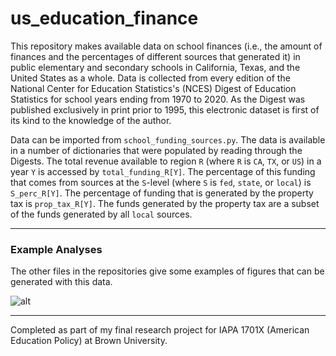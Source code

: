 # us_education_finance

This repository makes available data on school finances (i.e., the amount of finances and the percentages of different sources that generated it) in public elementary and secondary schools in California, Texas, and the United States as a whole. Data is collected from every edition of the National Center for Education Statistics's (NCES) Digest of Education Statistics for school years ending from 1970 to 2020. As the Digest was published exclusively in print prior to 1995, this electronic dataset is first of its kind to the knowledge of the author.

Data can be imported from `school_funding_sources.py`. The data is available in a number of dictionaries that were populated by reading through the Digests. The total revenue available to region `R` (where `R` is `CA`, `TX`, or `US`) in a year `Y` is accessed by `total_funding_R[Y]`. The percentage of this funding that comes from sources at the `S`-level (where `S` is `fed`, `state`, or `local`) is `S_perc_R[Y]`. The percentage of funding that is generated by the property tax is `prop_tax_R[Y]`. The funds generated by the property tax are a subset of the funds generated by all `local` sources.

---

### Example Analyses

The other files in the repositories give some examples of figures that can be generated with this data.

![alt](images/fig1)

---

Completed as part of my final research project for IAPA 1701X (American Education Policy) at Brown University.
